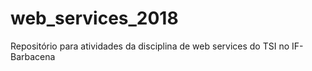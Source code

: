 # web_services_2018

Repositório para atividades da disciplina de web services do TSI no IF-Barbacena

